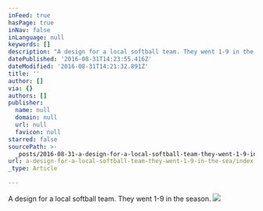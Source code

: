 ```yaml
---
inFeed: true
hasPage: true
inNav: false
inLanguage: null
keywords: []
description: "A design for a local softball team. They went 1-9 in the season.\_"
datePublished: '2016-08-31T14:23:55.416Z'
dateModified: '2016-08-31T14:21:32.891Z'
title: ''
author: []
via: {}
authors: []
publisher:
  name: null
  domain: null
  url: null
  favicon: null
starred: false
sourcePath: >-
  _posts/2016-08-31-a-design-for-a-local-softball-team-they-went-1-9-in-the-sea.md
url: a-design-for-a-local-softball-team-they-went-1-9-in-the-sea/index.html
_type: Article

---
```

A design for a local softball team. They went 1-9 in the season. ![](https://the-grid-user-content.s3-us-west-2.amazonaws.com/eec88855-b7f3-4297-9d6b-0eb6edfa2048.jpg)